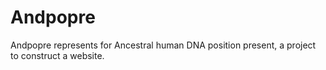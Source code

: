 # Andpopre
Andpopre represents for Ancestral human DNA position present, a project to construct a website.
